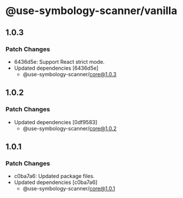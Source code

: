 # @use-symbology-scanner/vanilla

## 1.0.3

### Patch Changes

- 6436d5e: Support React strict mode.
- Updated dependencies [6436d5e]
  - @use-symbology-scanner/core@1.0.3

## 1.0.2

### Patch Changes

- Updated dependencies [0df9583]
  - @use-symbology-scanner/core@1.0.2

## 1.0.1

### Patch Changes

- c0ba7a6: Updated package files.
- Updated dependencies [c0ba7a6]
  - @use-symbology-scanner/core@1.0.1

